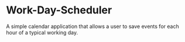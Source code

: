 # Work-Day-Scheduler
A simple calendar application that allows a user to save events for each hour of a typical working day.

